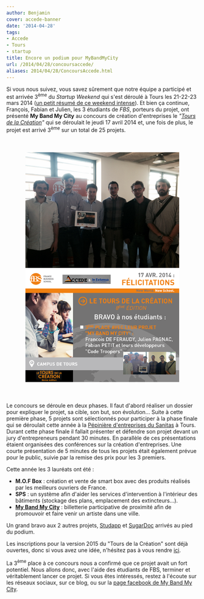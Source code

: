 ```yaml
---
author: Benjamin
cover: accede-banner
date: '2014-04-28'
tags:
- Accede
- Tours
- startup
title: Encore un podium pour MyBandMyCity
url: /2014/04/28/concoursaccede/
aliases: 2014/04/28/ConcoursAccede.html
---
```



Si vous nous suivez, vous savez sûrement que notre équipe a participé et est arrivée 3<sup>ème</sup> du _Startup Weekend_ qui s'est déroulé à Tours les 21-22-23 mars 2014 ([un petit résumé de ce weekend intense](http://code-troopers.com/2014/03/23/StartupWeekend.html)). Et bien ça continue, François, Fabian et Julien, les 3 étudiants de _FBS_, porteurs du projet, ont présenté __My Band My City__ au concours de création d'entreprises le _"[Tours de la Création](http://accede-entreprendre.fr/le-tours-de-la-creation/)"_ qui se déroulait le jeudi 17 avril 2014 et, une fois de plus, le projet est arrivé 3<sup>ème</sup> sur un total de 25 projets.


<div style="text-align:center;margin:50px">
    <a href="/images/posts/2014-04-28-ConcoursAccede/photo.jpg" data-lightbox="group-1" title="Mode normal"  class="inlineBoxes">
	<img class="medium" src="/images/posts/2014-04-28-ConcoursAccede/photo.jpg" alt="Mode normal"/>
    </a>
    <a href="/images/posts/2014-04-28-ConcoursAccede/slide.png" data-lightbox="group-1" title="Mode présentation"  class="inlineBoxes">
	<img class="medium" src="/images/posts/2014-04-28-ConcoursAccede/slide.png" alt="Mode présentation"/>
    </a>
</div>


Le concours se déroule en deux phases. Il faut d'abord réaliser un dossier pour expliquer le projet, sa cible, son but, son évolution… Suite à cette première phase, 5 projets sont sélectionnés pour participer à la phase finale qui se déroulait cette année à la [Pépinière d'entreprises du Sanitas](http://www.pepinieres-agglotours.fr/) à Tours. Durant cette phase finale il fallait présenter et défendre son projet devant un jury d'entrepreneurs pendant 30 minutes. En parallèle de ces présentations étaient organisées des conférences sur la création d'entreprises. Une courte présentation de 5 minutes de tous les projets était également prévue pour le public, suivie par la remise des prix pour les 3 premiers.

Cette année les 3 lauréats ont été :
* __M.O.F Box__ : création et vente de smart box avec des produits réalisés par les meilleurs ouvriers de France.
* __SPS__ : un système afin d'aider les services d'intervention à l'intérieur des bâtiments (stockage des plans, emplacement des extincteurs…).
* [__My Band My City__](http://mybandmycity.code-troopers.com/) : billetterie participative de proximité afin de promouvoir et faire venir un artiste dans une ville.

Un grand bravo aux 2 autres projets, [Studapp](https://www.facebook.com/getstudapp) et [SugarDoc](http://sugardoc.co/) arrivés au pied du podium.

Les inscriptions pour la version 2015 du "Tours de la Création" sont déjà ouvertes, donc si vous avez une idée, n'hésitez pas à vous rendre [ici](http://accede-entreprendre.fr/le-tours-de-la-creation/).

La 3<sup>ème</sup> place à ce concours nous a confirmé que ce projet avait un fort potentiel. Nous allons donc, avec l'aide des étudiants de FBS, terminer et véritablement lancer ce projet. Si vous êtes intéressés, restez à l'écoute sur les réseaux sociaux, sur ce blog, ou sur la [page facebook de My Band My City](https://www.facebook.com/mybandmycity).
